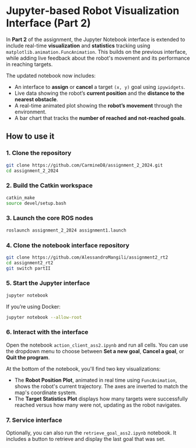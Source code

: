# Jupyter‑based Robot Visualization Interface (Part 2)

In **Part 2** of the assignment, the Jupyter Notebook interface is extended to include real-time **visualization** and **statistics** tracking using `matplotlib.animation.FuncAnimation`. This builds on the previous interface, while adding live feedback about the robot's movement and its performance in reaching targets.

The updated notebook now includes:

- An interface to **assign** or **cancel** a target `(x, y)` goal using `ipywidgets`.
- Live data showing the robot’s **current position** and the **distance to the nearest obstacle**.
- A real-time animated plot showing the **robot’s movement** through the environment.
- A bar chart that tracks the **number of reached and not-reached goals**.

## How to use it

### 1. Clone the repository

```bash
git clone https://github.com/CarmineD8/assignment_2_2024.git
cd assignment_2_2024
```

### 2. Build the Catkin workspace

```bash
catkin_make
source devel/setup.bash
```

### 3. Launch the core ROS nodes

```bash
roslaunch assignment_2_2024 assignment1.launch
```

### 4. Clone the notebook interface repository

```bash
git clone https://github.com/AlessandroMangili/assignment2_rt2
cd assignment2_rt2
git switch partII
```

### 5. Start the Jupyter interface

```bash
jupyter notebook
```

If you’re using Docker:

```bash
jupyter notebook --allow-root
```

### 6. Interact with the interface

Open the notebook `action_client_ass2.ipynb` and run all cells. You can use the dropdown menu to choose between **Set a new goal**, **Cancel a goal**, or **Quit the program**.

At the bottom of the notebook, you'll find two key visualizations:
- The **Robot Position Plot**, animated in real time using `FuncAnimation`, shows the robot's current trajectory. The axes are inverted to match the map's coordinate system.
- The **Target Statistics Plot** displays how many targets were successfully reached versus how many were not, updating as the robot navigates.

### 7. Service interface

Optionally, you can also run the `retrieve_goal_ass2.ipynb` notebook. It includes a button to retrieve and display the last goal that was set.